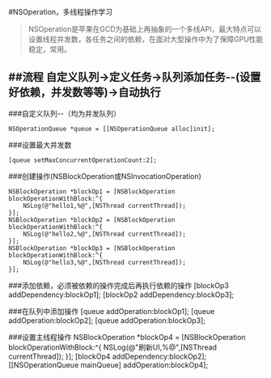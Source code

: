 #NSOperation，多线程操作学习
>NSOperation是苹果在GCD为基础上再抽象的一个多线API，最大特点可以设置线程并发数，各任务之间的依赖，在面对大型操作中为了保障GPU性能稳定，常用。


##流程
	自定义队列->定义任务->队列添加任务--(设置好依赖，并发数等等)->自动执行  
---

###自定义队列--（均为并发队列）

    NSOperationQueue *queue = [[NSOperationQueue alloc]init];
    
###设置最大并发数

    [queue setMaxConcurrentOperationCount:2];
    
###创建操作(NSBlockOperation或NSInvocationOperation)
    
    NSBlockOperation *blockOp1 = [NSBlockOperation blockOperationWithBlock:^{
        NSLog(@"hello1,%@",[NSThread currentThread]);
    }];
    NSBlockOperation *blockOp2 = [NSBlockOperation blockOperationWithBlock:^{
        NSLog(@"hello2,%@",[NSThread currentThread]);
    }];
    NSBlockOperation *blockOp3 = [NSBlockOperation blockOperationWithBlock:^{
        NSLog(@"hello3,%@",[NSThread currentThread]);
    }];
    
###添加依赖，必须被依赖的操作完成后再执行依赖的操作
    [blockOp3 addDependency:blockOp1];
    [blockOp2 addDependency:blockOp3];
    
###在队列中添加操作
    [queue addOperation:blockOp1];
    [queue addOperation:blockOp2];
    [queue addOperation:blockOp3];
    
###设置主线程操作
    NSBlockOperation *blockOp4 = [NSBlockOperation blockOperationWithBlock:^{
        NSLog(@"刷新UI,%@",[NSThread currentThread]);
    }];
    [blockOp4 addDependency:blockOp2];
    [[NSOperationQueue mainQueue] addOperation:blockOp4];